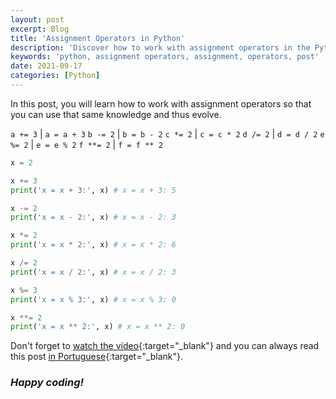 ```yaml
---
layout: post
excerpt: Blog
title: 'Assignment Operators in Python'
description: 'Discover how to work with assignment operators in the Python programming language. Get answers to your questions with the theory and examples presented.'
keywords: 'python, assignment operators, assignment, operators, post'
date: 2021-09-17
categories: [Python]
---
```


In this post, you will learn how to work with assignment operators so that you can use that same knowledge and thus evolve.

`a += 3` | `a = a + 3`
`b -= 2` | `b = b - 2`
`c *= 2` | `c = c * 2`
`d /= 2` | `d = d / 2`
`e %= 2` | `e = e % 2`
`f **= 2` | `f = f ** 2`

```python
x = 2

x += 3
print('x = x + 3:', x) # x = x + 3: 5

x -= 2
print('x = x - 2:', x) # x = x - 2: 3

x *= 2
print('x = x * 2:', x) # x = x * 2: 6

x /= 2
print('x = x / 2:', x) # x = x / 2: 3

x %= 3
print('x = x % 3:', x) # x = x % 3: 0

x **= 2
print('x = x ** 2:', x) # x = x ** 2: 0
```

Don't forget to [watch the vídeo](https://youtu.be/gV9e6zsEO5M){:target="\_blank"} and you can always read this post [in Portuguese](https://caffeinealgorithm.com/blog/20210917/operadores-de-atribuicao-em-python/){:target="\_blank"}.

### _Happy coding!_
